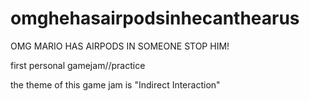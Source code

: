 # omghehasairpodsinhecanthearus

OMG MARIO HAS AIRPODS IN SOMEONE STOP HIM!

first personal gamejam//practice

the theme of this game jam is "Indirect Interaction"
